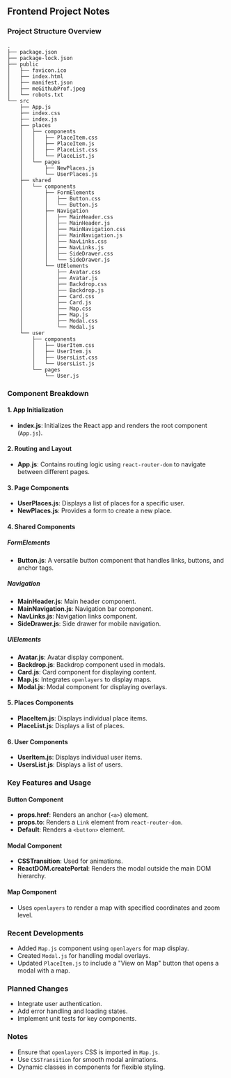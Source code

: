 

## Frontend Project Notes

### Project Structure Overview

```
.
├── package.json
├── package-lock.json
├── public
│   ├── favicon.ico
│   ├── index.html
│   ├── manifest.json
│   ├── meGithubProf.jpeg
│   └── robots.txt
└── src
    ├── App.js
    ├── index.css
    ├── index.js
    ├── places
    │   ├── components
    │   │   ├── PlaceItem.css
    │   │   ├── PlaceItem.js
    │   │   ├── PlaceList.css
    │   │   └── PlaceList.js
    │   └── pages
    │       ├── NewPlaces.js
    │       └── UserPlaces.js
    ├── shared
    │   └── components
    │       ├── FormElements
    │       │   ├── Button.css
    │       │   └── Button.js
    │       ├── Navigation
    │       │   ├── MainHeader.css
    │       │   ├── MainHeader.js
    │       │   ├── MainNavigation.css
    │       │   ├── MainNavigation.js
    │       │   ├── NavLinks.css
    │       │   ├── NavLinks.js
    │       │   ├── SideDrawer.css
    │       │   └── SideDrawer.js
    │       └── UIElements
    │           ├── Avatar.css
    │           ├── Avatar.js
    │           ├── Backdrop.css
    │           ├── Backdrop.js
    │           ├── Card.css
    │           ├── Card.js
    │           ├── Map.css
    │           ├── Map.js
    │           ├── Modal.css
    │           └── Modal.js
    └── user
        ├── components
        │   ├── UserItem.css
        │   ├── UserItem.js
        │   ├── UsersList.css
        │   └── UsersList.js
        └── pages
            └── User.js
```

### Component Breakdown

#### 1. App Initialization
- **index.js**: Initializes the React app and renders the root component (`App.js`).

#### 2. Routing and Layout
- **App.js**: Contains routing logic using `react-router-dom` to navigate between different pages.

#### 3. Page Components
- **UserPlaces.js**: Displays a list of places for a specific user.
- **NewPlaces.js**: Provides a form to create a new place.

#### 4. Shared Components

##### FormElements
- **Button.js**: A versatile button component that handles links, buttons, and anchor tags.

##### Navigation
- **MainHeader.js**: Main header component.
- **MainNavigation.js**: Navigation bar component.
- **NavLinks.js**: Navigation links component.
- **SideDrawer.js**: Side drawer for mobile navigation.

##### UIElements
- **Avatar.js**: Avatar display component.
- **Backdrop.js**: Backdrop component used in modals.
- **Card.js**: Card component for displaying content.
- **Map.js**: Integrates `openlayers` to display maps.
- **Modal.js**: Modal component for displaying overlays.

#### 5. Places Components
- **PlaceItem.js**: Displays individual place items.
- **PlaceList.js**: Displays a list of places.

#### 6. User Components
- **UserItem.js**: Displays individual user items.
- **UsersList.js**: Displays a list of users.

### Key Features and Usage

#### Button Component
- **props.href**: Renders an anchor (`<a>`) element.
- **props.to**: Renders a `Link` element from `react-router-dom`.
- **Default**: Renders a `<button>` element.

#### Modal Component
- **CSSTransition**: Used for animations.
- **ReactDOM.createPortal**: Renders the modal outside the main DOM hierarchy.

#### Map Component
- Uses `openlayers` to render a map with specified coordinates and zoom level.

### Recent Developments
-  Added `Map.js` component using `openlayers` for map display.
-  Created `Modal.js` for handling modal overlays.
-  Updated `PlaceItem.js` to include a "View on Map" button that opens a modal with a map.

### Planned Changes
- Integrate user authentication.
- Add error handling and loading states.
- Implement unit tests for key components.

### Notes
- Ensure that `openlayers` CSS is imported in `Map.js`.
- Use `CSSTransition` for smooth modal animations.
- Dynamic classes in components for flexible styling.

